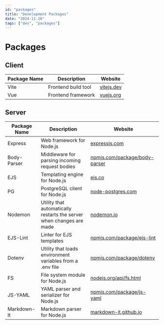 ```yaml
---
id: "packages"
title: "Development Packages"
date: "2024-11-20"
tags: ["dev", "packages"]
---
```


# Packages

## Client

| Package Name | Description         | Website                           |
| ------------ | ------------------- | --------------------------------- |
| Vite         | Frontend build tool | [vitejs.dev](https://vitejs.dev/) |
| Vue          | Frontend framework  | [vuejs.org](https://vuejs.org/)   |

## Server

| Package Name | Description                                                          | Website                                                                    |
| ------------ | -------------------------------------------------------------------- | -------------------------------------------------------------------------- |
| Express      | Web framework for Node.js                                            | [expressjs.com](https://expressjs.com/)                                    |
| Body-Parser  | Middleware for parsing incoming request bodies                       | [npmjs.com/package/body-parser](https://www.npmjs.com/package/body-parser) |
| EJS          | Templating engine for Node.js                                        | [ejs.co](https://ejs.co/)                                                  |
| PG           | PostgreSQL client for Node.js                                        | [node-postgres.com](https://node-postgres.com/)                            |
| Nodemon      | Utility that automatically restarts the server when changes are made | [nodemon.io](https://nodemon.io/)                                          |
| EJS-Lint     | Linter for EJS templates                                             | [npmjs.com/package/ejs-lint](https://www.npmjs.com/package/ejs-lint)       |
| Dotenv       | Utility that loads environment variables from a .env file            | [npmjs.com/package/dotenv](https://www.npmjs.com/package/dotenv)           |
| FS           | File system module for Node.js                                       | [nodejs.org/api/fs.html](https://nodejs.org/api/fs.html)                   |
| JS-YAML      | YAML parser and serializer for Node.js                               | [npmjs.com/package/js-yaml](https://www.npmjs.com/package/js-yaml)         |
| Markdown-It  | Markdown parser for Node.js                                          | [markdown-it.github.io](https://markdown-it.github.io/)                    |
